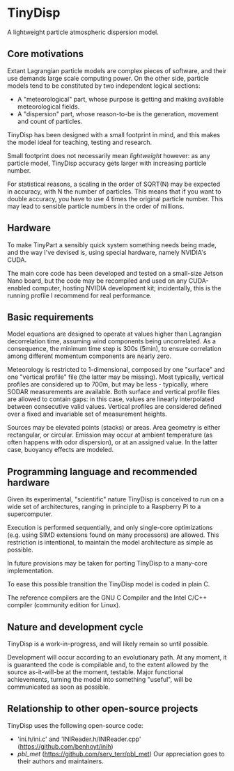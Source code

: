 # TinyDisp
A lightweight particle atmospheric dispersion model.

## Core motivations
Extant Lagrangian particle models are complex pieces of software, and their use demands large scale computing power. On the other side, particle models tend to be constituted by two independent logical sections:
* A "meteorological" part, whose purpose is getting and making available meteorological fields.
* A "dispersion" part, whose reason-to-be is the generation, movement and count of particles.

TinyDisp has been designed with a small footprint in mind, and this makes the model ideal for teaching, testing and research.

Small footprint does not necessarily mean _lightweight_ however: as any particle model, TinyDisp accuracy gets larger with increasing particle number.

For statistical reasons, a scaling in the order of SQRT(N) may be expected in accuracy, with N the number of particles. This means that if you want to double accuracy, you have to use 4 times the original particle number. This may lead to sensible particle numbers in the order of millions.

## Hardware

To make TinyPart a sensibly quick system something needs being made, and the way I've devised is, using special hardware, namely NVIDIA's CUDA.

The main core code has been developed and tested on a small-size Jetson Nano board, but the code may be recompiled and used on any CUDA-enabled computer, hosting NVIDIA development kit; incidentally, this is the running profile I recommend for real performance.

## Basic requirements
Model equations are designed to operate at values higher than Lagrangian decorrelation time, assuming wind components being uncorrelated. As a consequence, the minimum time step is 300s (5min), to ensure correlation among different momentum components are nearly zero.

Meteorology is restricted to 1-dimensional, composed by one "surface" and one "vertical profile" file (the latter may be missing). Most typically, vertical profiles are considered up to 700m, but may be less - typically, where SODAR measurements are available. Both surface and vertical profile files are allowed to contain gaps: in this case, values are linearly interpolated between consecutive valid values. Vertical profiles are considered defined over a fixed and invariable set of measurement heights.

Sources may be elevated points (stacks) or areas. Area geometry is either rectangular, or circular. Emission may occur at ambient temperature (as often happens with odor dispersion), or at an assigned value. In the latter case, buoyancy effects are modeled.

## Programming language and recommended hardware
Given its experimental, "scientific" nature TinyDisp is conceived to run on a wide set of architectures, ranging in principle to a Raspberry Pi to a supercomputer.

Execution is performed sequentially, and only single-core optimizations (e.g. using SIMD extensions found on many processors) are allowed. This restriction is intentional, to maintain the model architecture as simple as possible.

In future provisions may be taken for porting TinyDisp to a many-core implementation.

To ease this possible transition the TinyDisp model is coded in plain C.

The reference compilers are the GNU C Compiler and the Intel C/C++ compiler (community edition for Linux). 

## Nature and development cycle
TinyDisp is a work-in-progress, and will likely remain so until possible.

Development will occur according to an evolutionary path. At any moment, it is guaranteed the code is compilable and, to the extent allowed by the source as-it-will-be at the moment, testable. Major functional achievements, turning the model into something "useful", will be communicated as soon as possible.

## Relationship to other open-source projects
TinyDisp uses the following open-source code:
* 'ini.h/ini.c' and 'INIReader.h/INIReader.cpp' (https://github.com/benhoyt/inih)
* _pbl_met_ (https://github.com/serv_terr/pbl_met)
Our appreciation goes to their authors and maintainers.

